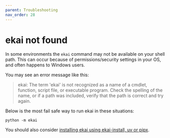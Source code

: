 ```yaml
---
parent: Troubleshooting
nav_order: 28
---
```


# ekai not found

In some environments the `ekai` command may not be available
on your shell path.
This can occur because of permissions/security settings in your OS,
and often happens to Windows users.

You may see an error message like this:

> ekai: The term 'ekai' is not recognized as a name of a cmdlet, function, script file, or executable program. Check the spelling of the name, or if a path was included, verify that the path is correct and try again.

Below is the most fail safe way to run ekai in these situations:

```
python -m ekai
```

You should also consider 
[installing ekai using ekai-install, uv or pipx](/docs/install.html).
